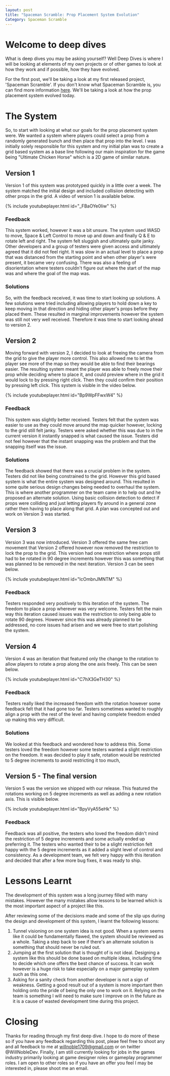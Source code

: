 ```yaml
---
layout: post
title: "Spaceman Scramble: Prop Placement System Evolution"
Category: Spaceman Scramble
---
```


# Welcome to deep dives

What is deep dives you may be asking yourself? Well Deep Dives is where I will be looking at elements of my own projects or of other games to look at how they work and if possible, how they have evolved.

For the first post, we'll be taking a look at my first released project, 'Spaceman Scramble'. If you don't know what Spaceman Scramble is, you can find more information [here](https://www.willnobledev.co.uk/projects/spacemanscramble). We'll be taking a look at how the prop placement system evolved today.

# The System

So, to start with looking at what our goals for the prop placement system were. We wanted a system where players could select a prop from a randomly generated bunch and then place that prop into the level. I was initially solely responsible for this system and my initial plan was to create a grid based system as a base line following our main inspiration for the game being "Ultimate Chicken Horse" which is a 2D game of similar nature. 

## Version 1

Version 1 of this system was prototyped quickly in a little over a week. The system matched the initial design and included collisiion detecting with other props in the grid. A video of version 1 is available below.

{% include youtubeplayer.html id="_FBaOYe0Iiw" %}

### Feedback

This system worked, however it was a bit unsure. The system used WASD to move, Space & Left Control to move up and down and finally Q & E to rotate left and right. The system felt sluggish and ultimately quite janky. Other developers and a group of testers were given access and ultimately agreed that it did not feel right. It was slow in an actual level to place a prop that was distanced from the starting point and when other player's were present, it became very confusing. There was also a feeling of disorientation where testers couldn't figure out where the start of the map was and where the goal of the map was.

### Solutions

So, with the feedback received, it was time to start looking up solutions. A few solutions were tried including allowing players to hold down a key to keep moving in that direction and hiding other player's props before they placed them. These resulted in marginal improvements however the system was still not very well received. Therefore it was time to start looking ahead to version 2.

## Version 2

Moving forward with version 2, I decided to look at freeing the camera from the grid to give the player more control. This also allowed me to let the player see more of the map so they would be able to find their bearings easier. The resulting system meant the player was able to freely move their prop while deciding where to place it, and could preview where in the grid it would lock to by pressing right click. Then they could confirm their position by pressing left click. This system is visible in the video below.

{% include youtubeplayer.html id="Bp9WpFFwxW4" %}

### Feedback

This system was slightly better received. Testers felt that the system was easier to use as they could move around the map quicker however, locking to the grid still felt janky. Testers were asked whether this was due to in the current version it instantly snapped is what caused the issue. Testers did not feel however that the instant snapping was the problem and that the snapping itself was the issue. 

### Solutions

The feedback showed that there was a crucial problem in the system. Testers did not like being constrained to the grid. However this grid based system is what the entire system was designed around. This resulted in some quite serious design changes being needed to overhaul the system. This is where another programmer on the team came in to help out and he proposed an alternate solution. Using basic collision detection to detect if props were colliding and just letting players fly around in a general zone rather then having to place along that grid. A plan was concepted out and work on Version 3 was started.

## Version 3

Version 3 was now introduced. Version 3 offered the same free cam movement that Version 2 offered however now removed the restriction to lock the prop to the grid. This version had one restriction where props still had to be rotated in 90 degree increments however this was something that was planned to be removed in the next iteration. Version 3 can be seen below.

{% include youtubeplayer.html id="IcOmbnJMNTM" %}

### Feedback

Testers responded very positively to this iteration of the system. The freedom to place a prop wherever was very welcome. Testers felt the main way this iteration caused issues was the restriction to only being able to rotate 90 degrees. However since this was already planned to be addressed, no core issues had arisen and we were free to start polishing the system.

## Version 4

Version 4 was an iteration that featured only the change to the rotation to allow players to rotate a prop along the one axis freely. This can be seen below.

{% include youtubeplayer.html id="C7hX3GeTH30" %}

### Feedback

Testers really liked the increased freedom with the rotation however some feedback felt that it had gone too far. Testers sometimes wanted to roughly align a prop with the rest of the level and having complete freedom ended up making this very difficult. 

### Solutions

We looked at this feedback and wondered how to address this. Some testers loved the freedom however some testers wanted a slight restriction on the freedom. It was decided to play it safe, rotation would be restricted to 5 degree increments to avoid restricting it too much,

## Version 5 - The final version

Version 5 was the version we shipped with our release. This featured the rotations working on 5 degree increments as well as adding a new rotation axis. This is visible below.

{% include youtubeplayer.html id="BpyVyA55eHk" %}

### Feedback

Feedback was all positive, the testers who loved the freedom didn't mind the restriction of 5 degree increments and some actually ended up preferring it. The testers who wanted their to be a slight restriction felt happy with the 5 degree increments as it added a slight level of control and consistency. As a development team, we felt very happy with this iteration and decided that after a few more bug fixes, it was ready to ship. 

# Lessons Learnt

The development of this system was a long journey filled with many mistakes. However the many mistakes allow lessons to be learned which is the most important aspect of a project like this.

After reviewing some of the decisions made and some of the slip ups during the design and development of this system, I learnt the following lessons:

1. Tunnel visioning on one system idea is not good. When a system seems like it could be fundamentally flawed, the system should be reviewed as a whole. Taking a step back to see if there's an alternate solution is something that should never be ruled out.
2. Jumping at the first solution that is thought of is not ideal. Designing a system like this should be done based on multiple ideas, including time to decide which one offers the best chance of success. It can work however is a huge risk to take especially on a major gameplay system such as this one. 
3. Asking for a sanity check from another developer is not a sign of weakness. Getting a good result out of a system is more important then holding onto the pride of being the only one to work on it. Relying on the team is something I will need to make sure I improve on in the future as it is a cause of wasted development time during this project.

# Closing

Thanks for reading through my first deep dive. I hope to do more of these so if you have any feedback regarding this post, pleae feel free to shoot any and all feedback to me at willnoble1709@gmail.com or on twitter @WillNobleDev. Finally, I am still currently looking for jobs in the games industry primarily looking at game designer roles or gameplay programmer roles. I am open to other roles so if you have an offer you feel I may be interested in, please shoot me an email.

